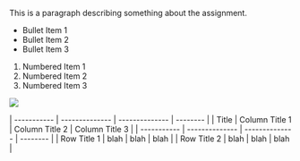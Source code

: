 This is a paragraph describing something about the assignment.

- Bullet Item 1
- Bullet Item 2
- Bullet Item 3
1. Numbered Item 1
2. Numbered Item 2
3. Numbered Item 3

![](https://i.imgur.com/5dkVxsy.jpg)

| ----------- | -------------- | -------------- | -------- |
| Title       | Column Title 1 | Column Title 2 | Column Title 3 |
| ----------- | -------------- | -------------- | -------- |
| Row Title 1 | blah | blah | blah |
| Row Title 2 | blah | blah | blah |